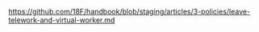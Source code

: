 ---
---
https://github.com/18F/handbook/blob/staging/articles/3-policies/leave-telework-and-virtual-worker.md